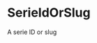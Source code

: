 # SerieIdOrSlug

A serie ID or slug

<!-- This file was generated by liblab | https://liblab.com/ -->
